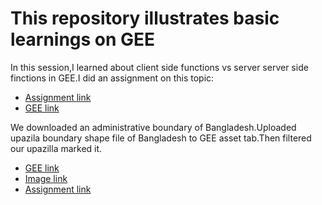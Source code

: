 # This repository illustrates basic learnings on GEE
In this session,I learned about client side functions vs server server side
finctions in GEE.I did an assignment on this topic:

*   [Assignment link](https://github.com/Ashik-Abdullah-Chowdhury/Basic-GEE-Practice-2/blob/main/GEE-P2.js)
*   [GEE link](https://code.earthengine.google.com/8b70f0cc96b0d2dfbd9a3bae3850f868)

We downloaded an administrative boundary of Bangladesh.Uploaded upazila boundary shape file of Bangladesh to GEE asset tab.Then filtered our upazilla marked it.
*  [GEE link](https://code.earthengine.google.com/3558fd6747f32a3419270e8d45adf30a)
*   [Image link](https://github.com/Ashik-Abdullah-Chowdhury/Basic-GEE-Practice-2/blob/main/Boalkhali%20upazilla.png)
*  [Assignment link](https://github.com/Ashik-Abdullah-Chowdhury/Basic-GEE-Practice-2/blob/main/Boalkhali_upazilla.js)

